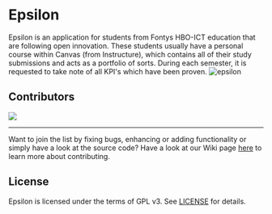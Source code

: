 # Epsilon

Epsilon is an application for students from Fontys HBO-ICT education that are following open innovation.
These students usually have a personal course within Canvas (from Instructure), which contains all of their study submissions and acts as a portfolio of sorts.
During each semester, it is requested to take note of all KPI's which have been proven.
![epsilon](https://github.com/tpcly/epsilon-lti/assets/44571222/dcfb9f8d-f6c3-43fb-8ab5-9ff8628c9d62)


## Contributors

<a href = "https://github.com/tpcly/epsilon-lti/graphs/contributors">
  <img src = "https://contrib.rocks/image?repo=tpcly/epsilon-lti"/>
</a>

---

Want to join the list by fixing bugs, enhancing or adding functionality or simply have a look at the source code?
Have a look at our Wiki page [here]() to learn more about contributing.

## License

Epsilon is licensed under the terms of GPL v3. See [LICENSE](LICENSE) for details.
